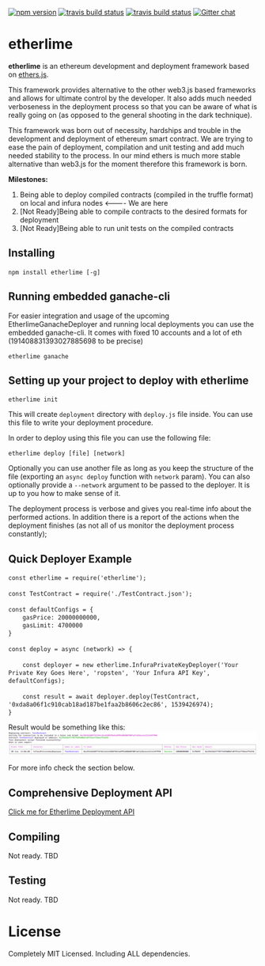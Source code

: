 [![npm version](https://badge.fury.io/js/etherlime.svg)](https://badge.fury.io/js/etherlime) [![travis build status](https://img.shields.io/travis/LimeChain/etherlime/master.svg)](https://travis-ci.org/LimeChain/etherlime) [![travis build status](https://img.shields.io/codecov/c/github/LimeChain/etherlime/master.svg)](https://codecov.io/gh/LimeChain/etherlime)
[![Gitter chat](https://badges.gitter.im/lime-tech-talks/Lobby.png)](https://gitter.im/lime-tech-talks/Lobby)


# etherlime

**etherlime** is an ethereum development and deployment framework based on [ethers.js](https://github.com/ethers-io/ethers.js/).

This framework provides alternative to the other web3.js based frameworks and allows for ultimate control by the developer. It also adds much needed verboseness in the deployment process so that you can be aware of what is really going on (as opposed to the general shooting in the dark technique).

This framework was born out of necessity, hardships and trouble in the development and deployment of ethereum smart contract. We are trying to ease the pain of deployment, compilation and unit testing and add much needed stability to the process. In our mind ethers is much more stable alternative than web3.js for the moment therefore this framework is born.

**Milestones:**
1. Being able to deploy compiled contracts (compiled in the truffle format) on local and infura nodes <---- We are here
2. [Not Ready]Being able to compile contracts to the desired formats for deployment
3. [Not Ready]Being able to run unit tests on the compiled contracts

## Installing

```
npm install etherlime [-g]
```
## Running embedded ganache-cli

For easier integration and usage of the upcoming EtherlimeGanacheDeployer and running local deployments you can use the embedded ganache-cli. It comes with fixed 10 accounts and a lot of eth (191408831393027885698 to be precise)

```
etherlime ganache
```

## Setting up your project to deploy with etherlime

```
etherlime init
```
This will create `deployment` directory with `deploy.js` file inside. You can use this file to write your deployment procedure.

In order to deploy using this file you can use the following file:
```
etherlime deploy [file] [network]
```

Optionally you can use another file as long as you keep the structure of the file (exporting an `async deploy` function with `network` param). You can also optionally provide a `--network` argument to be passed to the deployer. It is up to you how to make sense of it.

The deployment process is verbose and gives you real-time info about the performed actions. In addition there is a report of the actions when the deployment finishes (as not all of us monitor the deployment process constantly);

## Quick Deployer Example

```
const etherlime = require('etherlime');

const TestContract = require('./TestContract.json');

const defaultConfigs = {
	gasPrice: 20000000000,
	gasLimit: 4700000
}

const deploy = async (network) => {

	const deployer = new etherlime.InfuraPrivateKeyDeployer('Your Private Key Goes Here', 'ropsten', 'Your Infura API Key', defaultConfigs);
	
	const result = await deployer.deploy(TestContract, '0xda8a06f1c910cab18ad187be1faa2b8606c2ec86', 1539426974);
}

```

Result would be something like this:
[![Deployment result](DeploymentResult.png)](https://imgur.com/a/NyLX9mH)

For more info check the section below.

## Comprehensive Deployment API

[Click me for Etherlime Deployment API](./DeployerAPI.md)

## Compiling

Not ready. TBD

## Testing

Not ready. TBD

# License
Completely MIT Licensed. Including ALL dependencies.